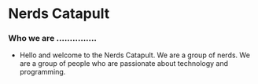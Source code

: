 
# Nerds Catapult

### Who we are ...............
 - Hello and welcome to the Nerds Catapult. We are a group of nerds. 
 We are a group of people who are passionate about technology and programming.
  
